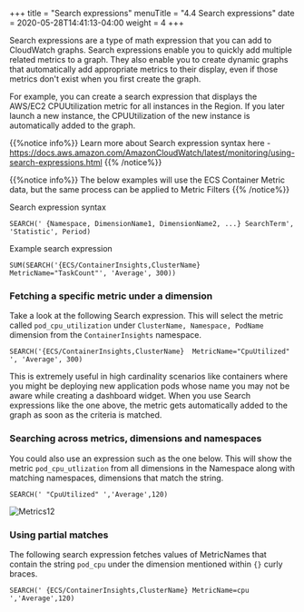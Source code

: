 +++
title = "Search expressions"
menuTitle = "4.4 Search expressions"
date = 2020-05-28T14:41:13-04:00
weight = 4
+++

Search expressions are a type of math expression that you can add to CloudWatch graphs. Search expressions enable you to quickly add multiple related metrics to a graph. They also enable you to create dynamic graphs that automatically add appropriate metrics to their display, even if those metrics don't exist when you first create the graph.

For example, you can create a search expression that displays the AWS/EC2 CPUUtilization metric for all instances in the Region. If you later launch a new instance, the CPUUtilization of the new instance is automatically added to the graph.

{{%notice info%}}
Learn more about Search expression syntax here - https://docs.aws.amazon.com/AmazonCloudWatch/latest/monitoring/using-search-expressions.html
{{% /notice%}}

{{%notice info%}}
The below examples will use the ECS Container Metric data, but the same process can be applied to Metric Filters
{{% /notice%}}

Search expression syntax

```
SEARCH(' {Namespace, DimensionName1, DimensionName2, ...} SearchTerm', 'Statistic', Period)
```

Example search expression

```
SUM(SEARCH('{ECS/ContainerInsights,ClusterName} MetricName="TaskCount"', 'Average', 300))
```
### Fetching a specific metric under a dimension

Take a look at the following Search expression. This will select the metric called `pod_cpu_utilization` under `ClusterName, Namespace, PodName` dimension from the `ContainerInsights` namespace.

```
SEARCH('{ECS/ContainerInsights,ClusterName}  MetricName="CpuUtilized" ', 'Average', 300)
```

This is extremely useful in high cardinality scenarios like containers where you might be deploying new application pods whose name you may not be aware while creating a dashboard widget. When you use Search expressions like the one above, the metric gets automatically added to the graph as soon as the criteria is matched.

### Searching across metrics, dimensions and namespaces

You could also use an expression such as the one below. This will show the metric `pod_cpu_utlization` from all dimensions in the Namespace along with matching namespaces, dimensions that match the string.

```
SEARCH(' "CpuUtilized" ','Average',120)
```

![Metrics12](/images/metrics/Search-Expressions-1.PNG?classes=shadow)


### Using partial matches

The following search expression fetches values of MetricNames that contain the string `pod_cpu` under the dimension mentioned within `{}` curly braces.

```
SEARCH(' {ECS/ContainerInsights,ClusterName} MetricName=cpu ','Average',120)
```